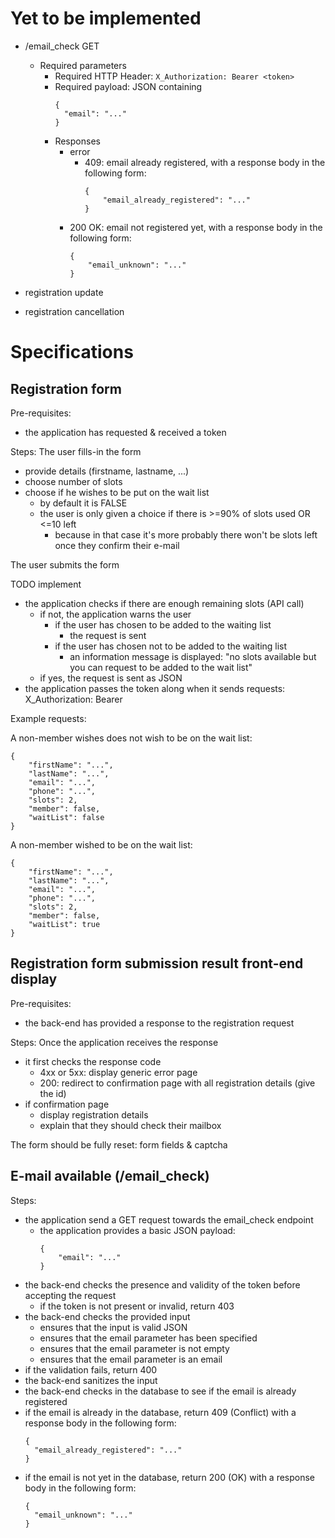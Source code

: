 # Yet to be implemented

* /email_check GET
  * Required parameters
    * Required HTTP Header: `X_Authorization: Bearer <token>`
    * Required payload: JSON containing
      ```
      {
      	"email": "..."
      }
      ```
    * Responses
      * error
        * 409: email already registered, with a response body in the following form:
  		  ```
  		  {
  			  "email_already_registered": "..."
  		  }
  		  ```
      * 200 OK: email not registered yet, with a response body in the following form:
  		  ```
  		  {
  			  "email_unknown": "..."
  		  }
  		  ```

* registration update
* registration cancellation

# Specifications


## Registration form
Pre-requisites:
* the application has requested & received a token

Steps:
The user fills-in the form
* provide details (firstname, lastname, ...)
* choose number of slots
* choose if he wishes to be put on the wait list
  * by default it is FALSE
  * the user is only given a choice if there is >=90% of slots used OR <=10 left
    * because in that case it's more probably there won't be slots left once they confirm their e-mail

The user submits the form


TODO implement


* the application checks if there are enough remaining slots (API call)
  * if not, the application warns the user
    * if the user has chosen to be added to the waiting list
      * the request is sent
    * if the user has chosen not to be added to the waiting list
      * an information message is displayed: "no slots available but you can request to be added to the wait list"
  * if yes, the request is sent as JSON
* the application passes the token along when it sends requests: X_Authorization: Bearer <token>

Example requests:

A non-member wishes does not wish to be on the wait list:
```
{
	"firstName": "...",
	"lastName": "...",
	"email": "...",
	"phone": "...",
	"slots": 2,
	"member": false,
	"waitList": false
}
```

A non-member wished to be on the wait list:
```
{
	"firstName": "...",
	"lastName": "...",
	"email": "...",
	"phone": "...",
	"slots": 2,
	"member": false,
	"waitList": true
}
```

## Registration form submission result front-end display
Pre-requisites:
* the back-end has provided a response to the registration request

Steps:
Once the application receives the response
  * it first checks the response code
    * 4xx or 5xx: display generic error page
    * 200: redirect to confirmation page with all registration details (give the id)
  * if confirmation page
    * display registration details
    * explain that they should check their mailbox

The form should be fully reset: form fields & captcha


## E-mail available (/email_check)
Steps:

* the application send a GET request towards the email_check endpoint
  * the application provides a basic JSON payload:
    ```
	{
    	"email": "..."
    }
    ```
* the back-end checks the presence and validity of the token before accepting the request
  * if the token is not present or invalid, return 403
* the back-end checks the provided input
  * ensures that the input is valid JSON
  * ensures that the email parameter has been specified
  * ensures that the email parameter is not empty
  * ensures that the email parameter is an email
* if the validation fails, return 400
* the back-end sanitizes the input
* the back-end checks in the database to see if the email is already registered
* if the email is already in the database, return 409 (Conflict) with a response body in the following form:
  ```
  {
  	"email_already_registered": "..."
  }
  ```
* if the email is not yet in the database, return 200 (OK) with a response body in the following form:
  ```
  {
  	"email_unknown": "..."
  }
  ```
